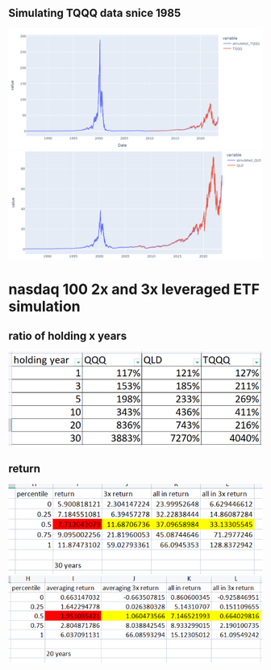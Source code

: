 ## Simulating TQQQ data snice 1985

<img src="TQQQ_simulation.png" width="600">

<img src="qld.png" width="600">

# nasdaq 100 2x and 3x leveraged ETF simulation 

## ratio of holding x years

<img src="ratio.png" width="600">

## return 

<img src="30%20y%20return.png" width="600">

<img src="20%20y%20return.png" width="600">



